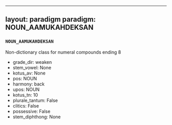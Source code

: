 
---
layout: paradigm
paradigm: NOUN_AAMUKAHDEKSAN
---
### ` NOUN_AAMUKAHDEKSAN `

Non-dictionary class for numeral compounds ending 8
* grade_dir: weaken
* stem_vowel: None
* kotus_av: None
* pos: NOUN
* harmony: back
* upos: NOUN
* kotus_tn: 10
* plurale_tantum: False
* clitics: False
* possessive: False
* stem_diphthong: None
